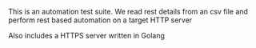 This is an automation test suite.
We read rest details from an csv file and perform rest based automation on a target HTTP server

Also includes a HTTPS server written in Golang

